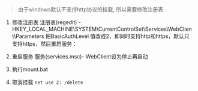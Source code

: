 > 由于windows默认不支持http协议的挂载, 所以需要修改注册表  
1. 修改注册表
注册表(regedit) - HKEY_LOCAL_MACHINE\SYSTEM\CurrentControlSet\Services\WebClient\Parameters
把BasicAuthLevel 值改成2，即同时支持http和https，默认只支持https，然后重启服务：

2. 重启服务 
服务(services.msc)- WebClient设为停止再启动

3. 执行mount.bat

4. 取消挂载
`net use Z: /delete`